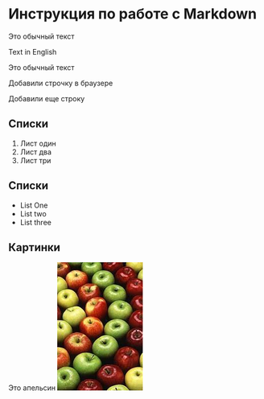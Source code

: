 # Инструкция по работе с Markdown


Это обычный текст   

Text in English

Это обычный текст  

Добавили строчку в браузере

Добавили еще строку

## Списки
1. Лист один 
2. Лист два
3. Лист три

## Списки
* List One
* List two
* List three

## Картинки
Это апельсин 
![яблоко](Apple.jpg)
